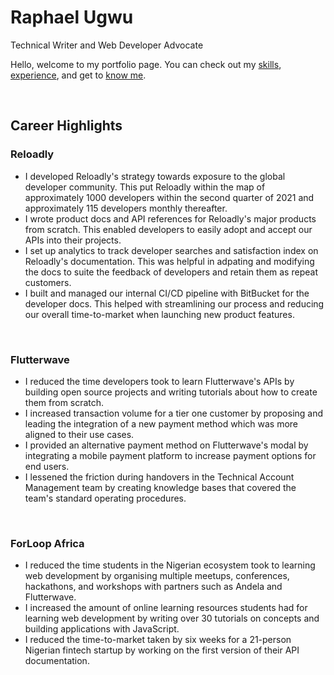 # Raphael Ugwu

Technical Writer and Web Developer Advocate

Hello, welcome to my portfolio page. You can check out my [skills](./skills.md), [experience](./work.md), and get to [know me](./about.md).

<br>

## Career Highlights

### Reloadly

- I developed Reloadly's strategy towards exposure to the global developer community. This put Reloadly within the map of approximately 1000 developers within the second quarter of 2021 and approximately 115 developers monthly thereafter.
- I wrote product docs and API references for Reloadly's major products from scratch. This enabled developers to easily adopt and accept our APIs into their projects.
- I set up analytics to track developer searches and satisfaction index on Reloadly's documentation. This was helpful in adpating and modifying the docs to suite the feedback of developers and retain them as repeat customers.
- I built and managed our internal CI/CD pipeline with BitBucket for the developer docs. This helped with streamlining our process and reducing our overall time-to-market when launching new product features.


<br>

### Flutterwave
- I reduced the time developers took to learn Flutterwave's APIs by building open source projects and writing tutorials about how to create them from scratch.
- I increased transaction volume for a tier one customer by proposing and leading the integration of a new payment method which was more aligned to their use cases.
- I provided an alternative payment method on Flutterwave's modal by integrating a mobile payment platform to increase payment options for end users.
- I lessened the friction during handovers in the Technical Account Management team by creating knowledge bases that covered the team's standard operating procedures.

<br>

### ForLoop Africa
- I reduced the time students in the Nigerian ecosystem took to learning web development by organising multiple meetups, conferences, hackathons, and workshops with partners such as Andela and Flutterwave.
- I increased the amount of online learning resources students had for learning web development by writing over 30 tutorials on concepts and building applications with JavaScript.
- I reduced the time-to-market taken by six weeks for a 21-person Nigerian fintech startup by working on the first version of their API documentation.